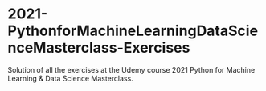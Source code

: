 # 2021-PythonforMachineLearningDataScienceMasterclass-Exercises
Solution of all the exercises at the Udemy course 2021 Python for Machine Learning &amp; Data Science Masterclass.

